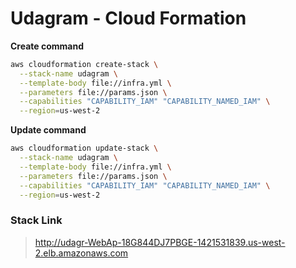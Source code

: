 # Udagram - Cloud Formation

**Create command**

```bash
aws cloudformation create-stack \
  --stack-name udagram \
  --template-body file://infra.yml \
  --parameters file://params.json \
  --capabilities "CAPABILITY_IAM" "CAPABILITY_NAMED_IAM" \
  --region=us-west-2
```

**Update command**

```bash
aws cloudformation update-stack \
  --stack-name udagram \
  --template-body file://infra.yml \
  --parameters file://params.json \
  --capabilities "CAPABILITY_IAM" "CAPABILITY_NAMED_IAM" \
  --region=us-west-2
```

### Stack Link

> http://udagr-WebAp-18G844DJ7PBGE-1421531839.us-west-2.elb.amazonaws.com
